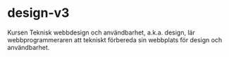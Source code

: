# design-v3
Kursen Teknisk webbdesign och användbarhet, a.k.a. design, lär webbprogrammeraren att tekniskt förbereda sin webbplats för design och användbarhet.
